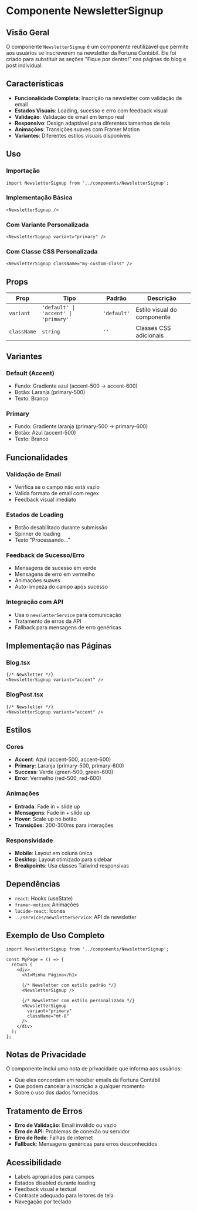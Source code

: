 # Componente NewsletterSignup

## Visão Geral

O componente `NewsletterSignup` é um componente reutilizável que permite aos usuários se inscreverem na newsletter da Fortuna Contábil. Ele foi criado para substituir as seções "Fique por dentro!" nas páginas do blog e post individual.

## Características

- **Funcionalidade Completa**: Inscrição na newsletter com validação de email
- **Estados Visuais**: Loading, sucesso e erro com feedback visual
- **Validação**: Validação de email em tempo real
- **Responsivo**: Design adaptável para diferentes tamanhos de tela
- **Animações**: Transições suaves com Framer Motion
- **Variantes**: Diferentes estilos visuais disponíveis

## Uso

### Importação

```tsx
import NewsletterSignup from '../components/NewsletterSignup';
```

### Implementação Básica

```tsx
<NewsletterSignup />
```

### Com Variante Personalizada

```tsx
<NewsletterSignup variant="primary" />
```

### Com Classe CSS Personalizada

```tsx
<NewsletterSignup className="my-custom-class" />
```

## Props

| Prop | Tipo | Padrão | Descrição |
|------|------|--------|-----------|
| `variant` | `'default' \| 'accent' \| 'primary'` | `'default'` | Estilo visual do componente |
| `className` | `string` | `''` | Classes CSS adicionais |

## Variantes

### Default (Accent)
- Fundo: Gradiente azul (accent-500 → accent-600)
- Botão: Laranja (primary-500)
- Texto: Branco

### Primary
- Fundo: Gradiente laranja (primary-500 → primary-600)
- Botão: Azul (accent-500)
- Texto: Branco

## Funcionalidades

### Validação de Email
- Verifica se o campo não está vazio
- Valida formato de email com regex
- Feedback visual imediato

### Estados de Loading
- Botão desabilitado durante submissão
- Spinner de loading
- Texto "Processando..."

### Feedback de Sucesso/Erro
- Mensagens de sucesso em verde
- Mensagens de erro em vermelho
- Animações suaves
- Auto-limpeza do campo após sucesso

### Integração com API
- Usa o `newsletterService` para comunicação
- Tratamento de erros da API
- Fallback para mensagens de erro genéricas

## Implementação nas Páginas

### Blog.tsx
```tsx
{/* Newsletter */}
<NewsletterSignup variant="accent" />
```

### BlogPost.tsx
```tsx
{/* Newsletter */}
<NewsletterSignup variant="accent" />
```

## Estilos

### Cores
- **Accent**: Azul (accent-500, accent-600)
- **Primary**: Laranja (primary-500, primary-600)
- **Success**: Verde (green-500, green-600)
- **Error**: Vermelho (red-500, red-600)

### Animações
- **Entrada**: Fade in + slide up
- **Mensagens**: Fade in + slide up
- **Hover**: Scale up no botão
- **Transições**: 200-300ms para interações

### Responsividade
- **Mobile**: Layout em coluna única
- **Desktop**: Layout otimizado para sidebar
- **Breakpoints**: Usa classes Tailwind responsivas

## Dependências

- `react`: Hooks (useState)
- `framer-motion`: Animações
- `lucide-react`: Ícones
- `../services/newsletterService`: API de newsletter

## Exemplo de Uso Completo

```tsx
import NewsletterSignup from '../components/NewsletterSignup';

const MyPage = () => {
  return (
    <div>
      <h1>Minha Página</h1>
      
      {/* Newsletter com estilo padrão */}
      <NewsletterSignup />
      
      {/* Newsletter com estilo personalizado */}
      <NewsletterSignup 
        variant="primary" 
        className="mt-8"
      />
    </div>
  );
};
```

## Notas de Privacidade

O componente inclui uma nota de privacidade que informa aos usuários:
- Que eles concordam em receber emails da Fortuna Contábil
- Que podem cancelar a inscrição a qualquer momento
- Sobre o uso dos dados fornecidos

## Tratamento de Erros

- **Erro de Validação**: Email inválido ou vazio
- **Erro de API**: Problemas de conexão ou servidor
- **Erro de Rede**: Falhas de internet
- **Fallback**: Mensagens genéricas para erros desconhecidos

## Acessibilidade

- Labels apropriados para campos
- Estados disabled durante loading
- Feedback visual e textual
- Contraste adequado para leitores de tela
- Navegação por teclado
